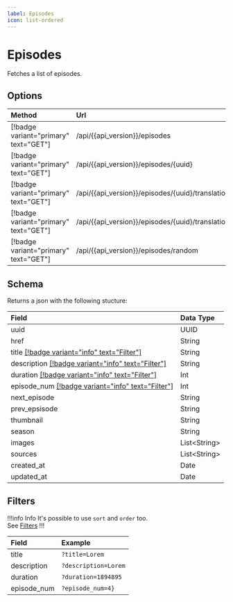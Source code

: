 ```yaml
---
label: Episodes
icon: list-ordered
---
```


# Episodes

Fetches a list of episodes.

## Options

| Method                                | Url                                                              | Description                     |
| :------------------------------------ | :--------------------------------------------------------------- | :------------------------------ |
| [!badge variant="primary" text="GET"] | /api/{{api_version}}/episodes                                    | **Retrieves** all.              |
| [!badge variant="primary" text="GET"] | /api/{{api_version}}/episodes/\{uuid\}                           | **Retrieves** one by **UUID**.  |
| [!badge variant="primary" text="GET"] | /api/{{api_version}}/episodes/\{uuid\}/translations              | **Retrieves** all translations. |
| [!badge variant="primary" text="GET"] | /api/{{api_version}}/episodes/\{uuid\}/translations/\{language\} | **Retrieves** one translation.  |
| [!badge variant="primary" text="GET"] | /api/{{api_version}}/episodes/random                             | **Retrieves** one random.       |

## Schema

Returns a json with the following stucture:

| Field                                                         | Data Type      |
| :------------------------------------------------------------ | :------------- |
| uuid                                                          | UUID           |
| href                                                          | String         |
| title [[!badge variant="info" text="Filter"]](#filters)       | String         |
| description [[!badge variant="info" text="Filter"]](#filters) | String         |
| duration [[!badge variant="info" text="Filter"]](#filters)    | Int            |
| episode_num [[!badge variant="info" text="Filter"]](#filters) | Int            |
| next_episode                                                  | String         |
| prev_epsisode                                                 | String         |
| thumbnail                                                     | String         |
| season                                                        | String         |
| images                                                        | List\<String\> |
| sources                                                       | List\<String\> |
| created_at                                                    | Date           |
| updated_at                                                    | Date           |

## Filters

!!!info Info
It's possible to use `sort` and `order` too. \
See [Filters](../Guides/Filters.md)
!!!

| Field       | Example              |
| :---------- | :------------------- |
| title       | `?title=Lorem`       |
| description | `?description=Lorem` |
| duration    | `?duration=1894895`  |
| episode_num | `?episode_num=4}`    |
